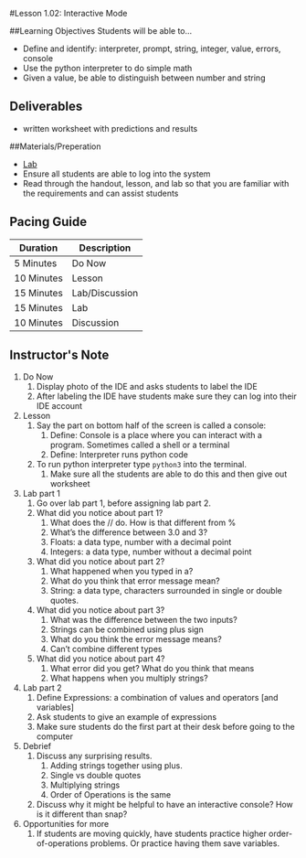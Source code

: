#Lesson 1.02: Interactive Mode

##Learning Objectives
Students will be able to... 
* Define and identify: interpreter, prompt, string, integer, value, errors, console
* Use the python interpreter to do simple math
* Given a value, be able to distinguish between number and string 

## Deliverables
* written worksheet with predictions and results

##Materials/Preperation
* [Lab]
* Ensure all students are able to log into the system
* Read through the handout, lesson, and lab so that you are familiar with the requirements and can assist students

## Pacing Guide
| Duration   | Description    |
| ---------- | -------------- |
| 5 Minutes  | Do Now         |
| 10 Minutes | Lesson         |
| 15 Minutes | Lab/Discussion |
| 15 Minutes | Lab            |
| 10 Minutes | Discussion     |

## Instructor's Note
1. Do Now
	1. Display photo of the IDE and asks students to label the IDE
	2. After labeling the IDE have students make sure they can log into their IDE account
2. Lesson 
	1. Say the part on bottom half of the screen is called a console:
		1. Define: Console is a place where you can interact with a program. Sometimes called a shell or a terminal
		2. Define: Interpreter runs python code
	2. To run python interpreter type `python3` into the terminal. 
		1. Make sure all the students are able to do this and then give out worksheet
3. Lab part 1 
	1. Go over lab part 1, before assigning lab part 2. 
	2. What did you notice about part 1? 
		1.	What does the // do. How is that different from %
		2.	What’s the difference between 3.0 and 3?
		3.	Floats: a data type, number with a decimal point
		4.  Integers: a data type, number without a decimal point
	3.	What did you notice about part 2?
		1.	What happened when you typed in a?
		2.	What do you think that error message mean? 
		3.	String: a data type, characters surrounded in single or double quotes.
	4.	What did you notice about part 3?
		1.	What was the difference between the two inputs?
		2.	Strings can be combined using plus sign
		3.	What do you think the error message means?		
		4.  Can’t combine different types
	5.	What did you notice about part 4?
		1.	What error did you get? What do you think that means 
		2.  What happens when you multiply strings?
4. Lab part 2
    1. Define Expressions: a combination of values and operators [and variables]
    2. Ask students to give an example of expressions 
    3. Make sure students do the first part at their desk before going to the computer 
5. Debrief
	1. Discuss any surprising results. 
		1. Adding strings together using plus. 
		2. Single vs double quotes
		3. Multiplying strings
		4. Order of Operations is the same
	2. Discuss why it might be helpful to have an interactive console? How is it different than snap? 
6. Opportunities for more
    1. If students are moving quickly, have students practice higher order-of-operations problems. Or practice having them save variables. 
  


[Lab]: https://teals-introcs.gitbooks.io/2nd-semester-introduction-to-computer-science-pri/content/units/1_unit/02_lesson/lab_102.html
